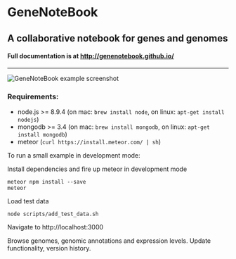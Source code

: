 # GeneNoteBook
## A collaborative notebook for genes and genomes
#### Full documentation is at http://genenotebook.github.io/
----

![GeneNoteBook example screenshot](https://github.com/genenotebook/genenotebook.github.io/blob/7ec82fd11ea57d06e26cbccdcd5b28598c0bf47e/assets/images/genenotebook.png)
### Requirements:

* node.js >= 8.9.4 (on mac: ```brew install node```, on linux: ```apt-get install nodejs```)
* mongodb >= 3.4 (on mac: ```brew install mongodb```, on linux: ```apt-get install mongodb```)
* meteor (```curl https://install.meteor.com/ | sh```) 


To run a small example in development mode:

Install dependencies and fire up meteor in development mode

```
meteor npm install --save
meteor
```

Load test data

```
node scripts/add_test_data.sh
```

Navigate to http://localhost:3000

Browse genomes, genomic annotations and expression levels. Update functionality, version history.

